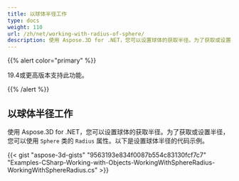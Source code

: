 ```yaml
---
title: 以球体半径工作
type: docs
weight: 110
url: /zh/net/working-with-radius-of-sphere/
description: 使用 Aspose.3D for .NET，您可以设置球体的获取半径。为了获取或设置半径，您可以使用Sphere类的半径属性。以下是设置球体半径的代码示例。
---
```

{{% alert color="primary" %}} 

19.4或更高版本支持此功能。

{{% /alert %}} 
##  **以球体半径工作**
使用 Aspose.3D for .NET，您可以设置球体的获取半径。为了获取或设置半径，您可以使用 `Sphere` 类的 `Radius` 属性。以下是设置球体半径的代码示例。

{{< gist "aspose-3d-gists" "9563193e834f0087b554c83130fcf7c7" "Examples-CSharp-Working-with-Objects-WorkingWithSphereRadius-WorkingWithSphereRadius.cs" >}}
